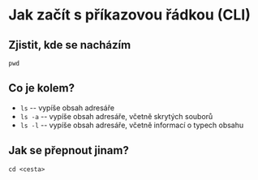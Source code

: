 # Jak začít s příkazovou řádkou (CLI)

## Zjistit, kde se nacházím

`pwd`

## Co je kolem?

* `ls` -- vypíše obsah adresáře
* `ls -a` -- vypíše obsah adresáře, včetně skrytých souborů
* `ls -l` -- vypíše obsah adresáře, včetně informací o typech obsahu

## Jak se přepnout jinam?

`cd <cesta>`


